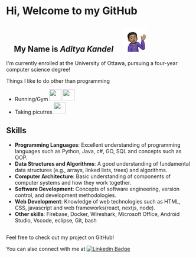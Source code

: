 # Hi, Welcome to my GitHub

## <img src="https://media.giphy.com/media/2t9xWdjuhTpa99pLma/giphy.gif" width="16" height="16"> My Name is _Aditya Kandel_ <img src="https://media.giphy.com/media/2t9xWdjuhTpa99pLma/giphy.gif" width="16" height="16"> <img src = "Profile.png" width =64 height =64>

I'm currently enrolled at the University of Ottawa, pursuing a four-year computer science degree!

Things I like to do other than programming

- Running/Gym <img src="https://media.giphy.com/media/Tgxr8pn069Sf7mgv0e/giphy.gif" width="32" height="32" > <img src="https://media.giphy.com/media/v1.Y2lkPTc5MGI3NjExeXNhYmg5bDNmNWVhY2diZzAyNzhnaTFhbzVzd3dxOHk3MTNndnpnNyZlcD12MV9zdGlja2Vyc19zZWFyY2gmY3Q9cw/JT2Pi6AdjSLpjJwCWM/giphy.gif" width="32" height="32"  >
- Taking picutres <img src = "https://media.giphy.com/media/Icnx2yiZKW3ecPVHYP/giphy.gif" width ="32" height = "32">

## Skills

- **Programming Languages**: Excellent understanding of programming languages such as Python, Java, c#, GO, SQL and concepts such as OOP.
- **Data Structures and Algorithms**: A good understanding of fundamental data structures (e.g., arrays, linked lists, trees) and algorithms.
- **Computer Architecture**: Basic understanding of components of computer systems and how they work together.
- **Software Development**: Concepts of software engineering, version control, and development methodologies.
- **Web Development**: Knowledge of web technologies such as HTML, CSS, javascript and web frameworks(react, nextjs, node).
- **Other skills**: Firebase, Docker, Wireshark, Microsoft Office, Android Studio, Vscode, eclipse, Git, bash

##

Feel free to check out my project on GitHub!

You can also connect with me at [![Linkedin Badge](https://img.shields.io/badge/LinkedIn-0077B5?style=for-the-badge&logo=linkedin&logoColor=white)](https://www.linkedin.com/in/aditya-kandel-7ab9501ba/)
